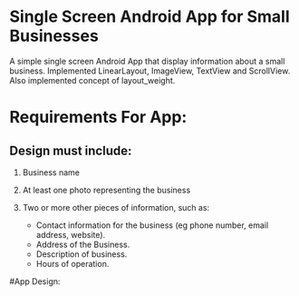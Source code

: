 # Single Screen Android App for Small Businesses
A simple single screen Android App that display information about a small business. Implemented LinearLayout, ImageView, TextView and ScrollView. Also implemented concept of layout_weight.
# Requirements For App:
## Design must include:

1. Business name
2. At least one photo representing the business
3. Two or more other pieces of information, such as:

    - Contact information for the business (eg phone number, email address, website).
    - Address of the Business.
    - Description of business.
    - Hours of operation.
    
#App Design:
